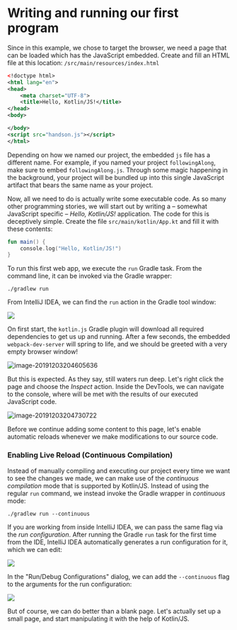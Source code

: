 # Writing and running our first program

Since in this example, we chose to target the browser, we need a page that can be loaded which has the JavaScript embedded. Create and fill an HTML file at this location: `/src/main/resources/index.html`

```xml
<!doctype html>
<html lang="en">
<head>
    <meta charset="UTF-8">
    <title>Hello, Kotlin/JS!</title>
</head>
<body>

</body>
<script src="handson.js"></script>
</html>
```

Depending on how we named our project, the embedded `js` file has a different name. For example, if you named your project `followingAlong`, make sure to embed `followingAlong.js`. Through some magic happening in the background, your project will be bundled up into this single JavaScript artifact that bears the same name as your project.

Now, all we need to do is actually write some executable code. As so many other programming stories, we will start out by writing a – somewhat JavaScript specific – _Hello, Kotlin/JS!_ application. The code for this is deceptively simple. Create the file `src/main/kotlin/App.kt` and fill it with these contents:

```kotlin
fun main() {
    console.log("Hello, Kotlin/JS!")
}
```

To run this first web app, we execute the `run` Gradle task. From the command line, it can be invoked via the Gradle wrapper:

```./gradlew run```

From IntelliJ IDEA, we can find the `run` action in the Gradle tool window:

![](./assets/run_gradle_task_from_ide.png)

On first start, the `kotlin.js` Gradle plugin will download all required dependencies to get us up and running. After a few seconds, the embedded `webpack-dev-server` will spring to life, and we should be greeted with a very empty browser window!

![image-20191203204605636](./assets/image-20191203204605636.png)

But this is expected. As they say, still waters run deep. Let's right click the page and choose the _Inspect_ action. Inside the DevTools, we can navigate to the console, where will be met with the results of our executed JavaScript code.

![image-20191203204730722](./assets/image-20191203204730722.png)

Before we continue adding some content to this page, let's enable automatic reloads whenever we make modifications to our source code.

### Enabling Live Reload (Continuous Compilation)

Instead of manually compiling and executing our project every time we want to see the changes we made, we can make use of the _continuous compilation_ mode that is supported by Kotlin/JS. Instead of using the regular `run` command, we instead invoke the Gradle wrapper in _continuous_ mode:

```./gradlew run --continuous```

If you are working from inside IntelliJ IDEA, we can pass the same flag via the _run configuration_. After running the Gradle `run` task for the first time from the IDE, IntelliJ IDEA automatically generates a run configuration for it, which we can edit:

![](./assets/edit_configurations.png)

In the "Run/Debug Configurations" dialog, we can add the `--continuous` flag to the arguments for the run configuration:

![](./assets/run_debug_configurations.png)

But of course, we can do better than a blank page. Let's actually set up a small page, and start manipulating it with the help of Kotlin/JS.